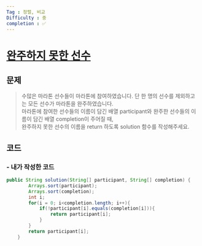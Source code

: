 ```yaml
---
Tag : 정렬, 비교
Difficulty : 중
completion : ✅
---
```


# [완주하지 못한 선수](https://school.programmers.co.kr/learn/courses/30/lessons/42576)

## 문제

> 수많은 마라톤 선수들이 마라톤에 참여하였습니다. 단 한 명의 선수를 제외하고는 모든 선수가 마라톤을 완주하였습니다.\
마라톤에 참여한 선수들의 이름이 담긴 배열 participant와 완주한 선수들의 이름이 담긴 배열 completion이 주어질 때,\
완주하지 못한 선수의 이름을 return 하도록 solution 함수를 작성해주세요.

## 코드

### - 내가 작성한 코드

```Java
public String solution(String[] participant, String[] completion) {
        Arrays.sort(participant);
        Arrays.sort(completion);
        int i;
        for(i = 0; i<completion.length; i++){
            if(!participant[i].equals(completion[i])){
                return participant[i];
            }
        }
        return participant[i];
    }
```
